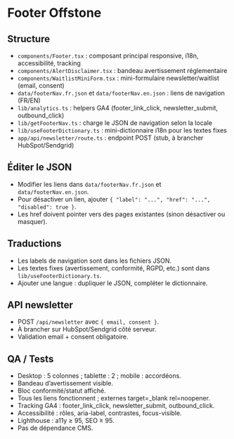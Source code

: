 # Footer Offstone

## Structure
- `components/Footer.tsx` : composant principal responsive, i18n, accessibilité, tracking
- `components/AlertDisclaimer.tsx` : bandeau avertissement réglementaire
- `components/WaitlistMiniForm.tsx` : mini-formulaire newsletter/waitlist (email, consent)
- `data/footerNav.fr.json` et `data/footerNav.en.json` : liens de navigation (FR/EN)
- `lib/analytics.ts` : helpers GA4 (footer_link_click, newsletter_submit, outbound_click)
- `lib/getFooterNav.ts` : charge le JSON de navigation selon la locale
- `lib/useFooterDictionary.ts` : mini-dictionnaire i18n pour les textes fixes
- `app/api/newsletter/route.ts` : endpoint POST (stub, à brancher HubSpot/Sendgrid)

## Éditer le JSON
- Modifier les liens dans `data/footerNav.fr.json` et `data/footerNav.en.json`.
- Pour désactiver un lien, ajouter `{ "label": "...", "href": "...", "disabled": true }`.
- Les href doivent pointer vers des pages existantes (sinon désactiver ou masquer).

## Traductions
- Les labels de navigation sont dans les fichiers JSON.
- Les textes fixes (avertissement, conformité, RGPD, etc.) sont dans `lib/useFooterDictionary.ts`.
- Ajouter une langue : dupliquer le JSON, compléter le dictionnaire.

## API newsletter
- POST `/api/newsletter` avec `{ email, consent }`.
- À brancher sur HubSpot/Sendgrid côté serveur.
- Validation email + consent obligatoire.

## QA / Tests
- Desktop : 5 colonnes ; tablette : 2 ; mobile : accordéons.
- Bandeau d’avertissement visible.
- Bloc conformité/statut affiché.
- Tous les liens fonctionnent ; externes target=_blank rel=noopener.
- Tracking GA4 : footer_link_click, newsletter_submit, outbound_click.
- Accessibilité : rôles, aria-label, contrastes, focus-visible.
- Lighthouse : a11y ≥ 95, SEO ≥ 95.
- Pas de dépendance CMS.
